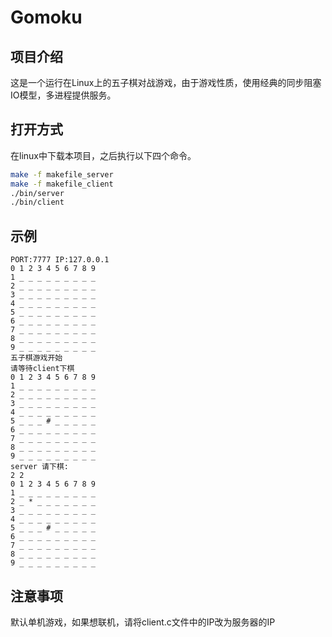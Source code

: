 # Gomoku

## 项目介绍
  这是一个运行在Linux上的五子棋对战游戏，由于游戏性质，使用经典的同步阻塞IO模型，多进程提供服务。
  <br>
  
## 打开方式
  在linux中下载本项目，之后执行以下四个命令。
  ```bash
  make -f makefile_server
  make -f makefile_client
  ./bin/server 
  ./bin/client 
  ```
  
## 示例
  ```
  PORT:7777 IP:127.0.0.1
  0 1 2 3 4 5 6 7 8 9
  1 _ _ _ _ _ _ _ _ _
  2 _ _ _ _ _ _ _ _ _
  3 _ _ _ _ _ _ _ _ _
  4 _ _ _ _ _ _ _ _ _
  5 _ _ _ _ _ _ _ _ _
  6 _ _ _ _ _ _ _ _ _
  7 _ _ _ _ _ _ _ _ _
  8 _ _ _ _ _ _ _ _ _
  9 _ _ _ _ _ _ _ _ _
  五子棋游戏开始
  请等待client下棋
  0 1 2 3 4 5 6 7 8 9
  1 _ _ _ _ _ _ _ _ _
  2 _ _ _ _ _ _ _ _ _
  3 _ _ _ _ _ _ _ _ _
  4 _ _ _ _ _ _ _ _ _
  5 _ _ _ # _ _ _ _ _
  6 _ _ _ _ _ _ _ _ _
  7 _ _ _ _ _ _ _ _ _
  8 _ _ _ _ _ _ _ _ _
  9 _ _ _ _ _ _ _ _ _
  server 请下棋:
  2 2
  0 1 2 3 4 5 6 7 8 9
  1 _ _ _ _ _ _ _ _ _
  2 _ * _ _ _ _ _ _ _
  3 _ _ _ _ _ _ _ _ _
  4 _ _ _ _ _ _ _ _ _
  5 _ _ _ # _ _ _ _ _
  6 _ _ _ _ _ _ _ _ _
  7 _ _ _ _ _ _ _ _ _
  8 _ _ _ _ _ _ _ _ _
  9 _ _ _ _ _ _ _ _ _
  ```
  
## 注意事项
  默认单机游戏，如果想联机，请将client.c文件中的IP改为服务器的IP
